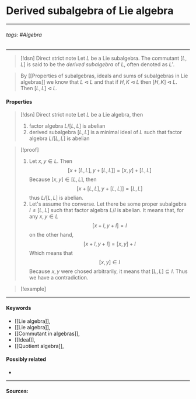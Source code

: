 # Derived subalgebra of Lie algebra
***
###### tags: #Algebra 
***
>[!dsn] Direct strict note
>Let $L$ be a Lie subalgebra.  The commutant $[L,L]$ is said to be the *derived subalgebra* of $L$, often denoted as $L'$.

>By [[Properties of subalgebras, ideals and sums of subalgebras in Lie algebras]] we know that $L\triangleleft L$ and that if $H,K\triangleleft L$ then $[H,K]\triangleleft L$. Then $[L,L]\triangleleft L$.

#### Properties
>[!dsn] Direct strict note
>Let $L$ be a Lie algebra, then
>1. factor algebra $L/[L,L]$
 is abelian
>2. derived subalgebra $[L,L]$ is a minimal ideal of $L$ such that factor algebra $L/[L,L]$ is abelian 

>[!proof]
>1. Let $x,y\in L$. Then
>   $$[x+[L,L],y+[L,L]]=[x,y]+[L,L]$$
>   Because $[x,y]\in[L,L]$, then
>   $$[x+[L,L],y+[L,L]]=[L,L]$$
>   thus $L/[L,L]$ is abelian.
>2. Let's assume the converse. Let there be some proper subalgebra $I\le[L,L]$ such that factor algebra $L/I$ is abelian. It means that, for any $x,y\in L$
>   $$[x+I,y+I]=I$$
>   on the other hand,
>   $$[x+I,y+I]=[x,y]+I$$
>   Which means that
>   $$[x,y]\in I$$
>   Because $x,y$ were chosed arbitrarily, it means that $[L,L]\subseteq I$. Thus we have a contradiction.

>[!example] 
>
***
#### Keywords
- [[Lie algebra]],
- [[Lie algebra]],
- [[Commutant in algebras]],
- [[Ideal]],
- [[Quotient algebra]],
#### Possibly related
- 
***
#### Sources: